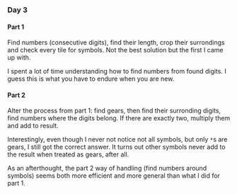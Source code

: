 ### Day 3

#### Part 1

Find numbers (consecutive digits), find their length, crop their surrondings and check every tile for symbols. Not the best solution but the first I came up with.

I spent a lot of time understanding how to find numbers from found digits. I guess this is what you have to endure when you are new.

#### Part 2

Alter the process from part 1: find gears, then find their surronding digits, find numbers where the digits belong. If there are exactly two, multiply them and add to result.

Interestingly, even though I never not notice not all symbols, but only `*`s are gears, I still got the correct answer. It turns out other symbols never add to the result when treated as gears, after all.

As an afterthought, the part 2 way of handling (find numbers around symbols) seems both more efficient and more general than what I did for part 1.
